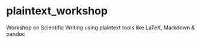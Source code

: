 # plaintext_workshop
Workshop on Scientific Writing using plaintext tools like LaTeX, Markdown &amp; pandoc
